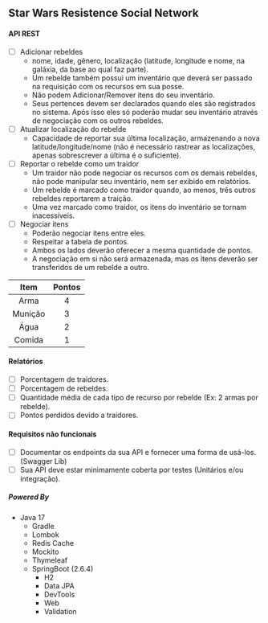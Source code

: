 ## Star Wars Resistence Social Network

#### API REST
- [ ] Adicionar rebeldes
  - nome, idade, gênero, localização (latitude, longitude e nome, na galáxia, da base ao qual faz parte).
  - Um rebelde também possui um inventário que deverá ser passado na requisição com os recursos em sua posse.
  - Não podem Adicionar/Remover itens do seu inventário.
  - Seus pertences devem ser declarados quando eles são registrados no sistema.
    Após isso eles só poderão mudar seu inventário através de negociação com os outros rebeldes.  
- [ ] Atualizar localização do rebelde 
  - Capacidade de reportar sua última localização, armazenando a nova latitude/longitude/nome
  (não é necessário rastrear as localizações, apenas sobrescrever a última é o suficiente).
- [ ] Reportar o rebelde como um traidor
  - Um traidor não pode negociar os recursos com os demais rebeldes, não pode manipular seu inventário,
  nem ser exibido em relatórios.
  - Um rebelde é marcado como traidor quando, ao menos, três outros rebeldes reportarem a traição.
  - Uma vez marcado como traidor, os itens do inventário se tornam inacessíveis.
- [ ] Negociar itens
  - Poderão negociar itens entre eles.
  - Respeitar a tabela de pontos.
  - Ambos os lados deverão oferecer a mesma quantidade de pontos.
  - A negociação em si não será armazenada, mas os itens deverão ser transferidos de um rebelde a outro.
  

|Item| Pontos |
|:---:|:------:|
|Arma|   4    |
| Munição  |   3    |
|   Água   |   2    |
|  Comida  |   1    |
 

#### Relatórios

- [ ] Porcentagem de traidores.
- [ ] Porcentagem de rebeldes.
- [ ] Quantidade média de cada tipo de recurso por rebelde (Ex: 2 armas por rebelde).
- [ ] Pontos perdidos devido a traidores.

#### Requisitos não funcionais

- [ ] Documentar os endpoints da sua API e fornecer uma forma de usá-los. (Swagger Lib)
- [ ] Sua API deve estar minimamente coberta por testes (Unitários e/ou integração).

##### Powered By
- Java 17
  - Gradle
  - Lombok
  - Redis Cache
  - Mockito
  - Thymeleaf
  - SpringBoot (2.6.4)
    - H2
    - Data JPA
    - DevTools
    - Web
    - Validation